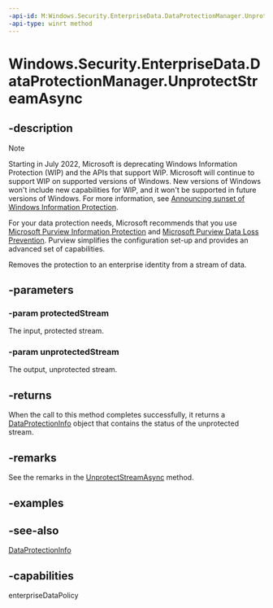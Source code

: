 ```yaml
---
-api-id: M:Windows.Security.EnterpriseData.DataProtectionManager.UnprotectStreamAsync(Windows.Storage.Streams.IInputStream,Windows.Storage.Streams.IOutputStream)
-api-type: winrt method
---
```


<!-- Method syntax
public Windows.Foundation.IAsyncOperation<Windows.Security.EnterpriseData.DataProtectionInfo> UnprotectStreamAsync(Windows.Storage.Streams.IInputStream protectedStream, Windows.Storage.Streams.IOutputStream unprotectedStream)
-->

# Windows.Security.EnterpriseData.DataProtectionManager.UnprotectStreamAsync

## -description

> [!NOTE]
> Starting in July 2022, Microsoft is deprecating Windows Information Protection (WIP) and the APIs that support WIP. Microsoft will continue to support WIP on supported versions of Windows. New versions of Windows won't include new capabilities for WIP, and it won't be supported in future versions of Windows. For more information, see [Announcing sunset of Windows Information Protection](https://techcommunity.microsoft.com/t5/windows-it-pro-blog/announcing-the-sunset-of-windows-information-protection-wip/ba-p/3579282).
>
> For your data protection needs, Microsoft recommends that you use [Microsoft Purview Information Protection](/microsoft-365/compliance/information-protection) and [Microsoft Purview Data Loss Prevention](/microsoft-365/compliance/dlp-learn-about-dlp). Purview simplifies the configuration set-up and provides an advanced set of capabilities.

Removes the protection to an enterprise identity from a stream of data.

## -parameters

### -param protectedStream

The input, protected stream.

### -param unprotectedStream

The output, unprotected stream.

## -returns

When the call to this method completes successfully, it returns a [DataProtectionInfo](dataprotectioninfo.md) object that contains the status of the unprotected stream.

## -remarks

See the remarks in the [UnprotectStreamAsync](dataprotectionmanager_unprotectasync_996207260.md) method.

## -examples

## -see-also

[DataProtectionInfo](dataprotectioninfo.md)

## -capabilities

enterpriseDataPolicy
